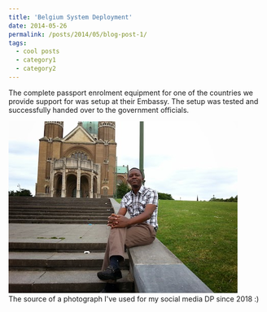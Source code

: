 ```yaml
---
title: 'Belgium System Deployment'
date: 2014-05-26
permalink: /posts/2014/05/blog-post-1/
tags:
  - cool posts
  - category1
  - category2
---
```


The complete passport enrolment equipment for one of the countries we provide support for was setup at their Embassy. The setup was tested and successfully handed over to the government officials.

![Belgium system deployment](/images/belgium.jpg)   
The source of a photograph I've used for my social media DP since 2018 :)